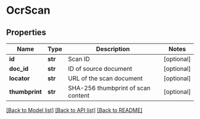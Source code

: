 # OcrScan

## Properties
Name | Type | Description | Notes
------------ | ------------- | ------------- | -------------
**id** | **str** | Scan ID | [optional] 
**doc_id** | **str** | ID of source document | [optional] 
**locator** | **str** | URL of the scan document | [optional] 
**thumbprint** | **str** | SHA-256 thumbprint of scan content | [optional] 

[[Back to Model list]](../README.md#documentation-for-models) [[Back to API list]](../README.md#documentation-for-api-endpoints) [[Back to README]](../README.md)


